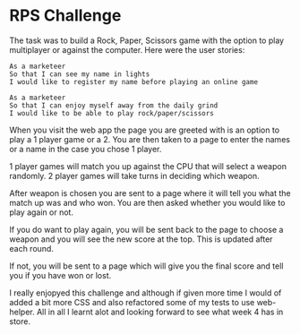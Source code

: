 # RPS Challenge

The task was to build a Rock, Paper, Scissors game with the option to play multiplayer or against the computer. Here were the user stories:

```
As a marketeer
So that I can see my name in lights
I would like to register my name before playing an online game

As a marketeer
So that I can enjoy myself away from the daily grind
I would like to be able to play rock/paper/scissors
```
When you visit the web app the page you are greeted with is an option to play a 1 player game or a 2. You are then taken to a page to enter the names or a name in the case you chose 1 player. 

1 player games will match you up against the CPU that will select a weapon randomly. 2 player games will take turns in deciding which weapon.

After weapon is chosen you are sent to a page where it will tell you what the match up was and who won. You are then asked whether you would like to play again or not.

If you do want to play again, you will be sent back to the page to choose a weapon and you will see the new score at the top. This is updated after each round.

If not, you will be sent to a page which will give you the final score and tell you if you have won or lost.

I really enjopyed this challenge and although if given more time I would of added a bit more CSS and also refactored some of my tests to use web-helper. All in all I learnt alot and looking forward to see what week 4 has in store.
